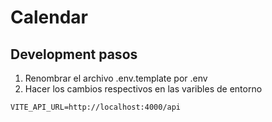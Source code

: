 # Calendar <APP>

## Development pasos

1. Renombrar el archivo .env.template por .env
2. Hacer los cambios respectivos en las varibles de entorno


```
VITE_API_URL=http://localhost:4000/api

```